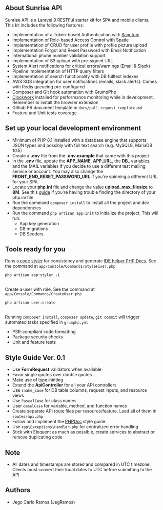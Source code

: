 ## About Sunrise API

Sunrise API is a Laravel 9 RESTFul starter kit for SPA and mobile clients. This kit includes the following features:
- Implementation of a Token-based Authentication with [Sanctum](https://laravel.com/docs/9.x/sanctum)
- Implementation of Role-based Access Control with [Spatie](https://spatie.be/docs/laravel-permission/v5/introduction)
- Implementation of CRUD for user profile with profile picture upload
- Implementation Forgot and Reset Password with Email Notification
- International phone number validation support
- Implementation of S3 upload with pre-signed URL
- System Alert notifications for critical errors/warnings (Email & Slack)
- Pipeline implementation of HTTP query filters
- Implementation of search functionality with DB fulltext indexes
- AWS SQS integration for user notifications (emails, slack alerts). Comes with Redis queueing pre-configured
- Composer and Git hook automation with GrumpPhp
- [Clockwork](https://github.com/itsgoingd/clockwork) installed for performance monitoring while in development. Remember to install the browser extension
- Github PR document template in `docs/pull_request_template.md`
- Feature and Unit tests coverage

## Set up your local development environment
- Minimum of PHP 8.1 installed with a database engine that supports JSON types and possibly with full text search (e.g. MySQL8, MariaDB 10.5)
- Create a **.env** file from the **.env.example** that came with this project
- In the **.env** file, update the **APP_NAME**, **APP_URL**, the **DB_** variables, and the MAIL variables if you decide to use a different test mailing service or account. You may also change the **FRONT_END_RESET_PASSWORD_URL** if you're spinning a different URL for your SPA.
- Locate your **php.ini** file and change the value **upload_max_filesize** to **8M**. See this [guide](https://devanswers.co/ubuntu-php-php-ini-configuration-file/) if you're having trouble finding the directory of your php.ini file
- Run the command `composer install`  to install all the project and dev dependencies
- Run the command `php artisan app:init` to initialize the project. This will run:
  - App key generation
  - DB migrations
  - DB Seeders

## Tools ready for you
Runs a [code styler](https://github.com/stechstudio/Laravel-PHP-CS-Fixer) for consistency and generate [IDE helper PHP Docs](https://github.com/barryvdh/laravel-ide-helper). See the command at `app/Console/Commands/StyleFixer.php`
```
php artisan app:styler -i
```
\
Create a user with role. See the command at `app/Console/Commands/CreateUser.php`
```
php artisan user:create
```
\
Running `composer install`, `composer update`, `git commit` will trigger automated tasks specified in `grumphp.yml`
   - PSR-compliant code formatting
   - Package security checks
   - Unit and feature tests

## Style Guide Ver. 0.1
- Use **FormRequest** validators when available
- Favor single quotes over double quotes
- Make use of type-hinting
- Extend the **ApiController** for all your API controllers
- Use `snake_case` for DB table columns, request inputs, and resource views
- Use `PascalCase` for class names
- User `camelCase` for variable, method, and function names
- Create separate API route files per resource/feature. Load all of them in `routes/api.php`
- Follow and implement the [PHPDoc](https://docs.phpdoc.org/3.0/guide/guides/docblocks.html) style guide
- Use `app\Exceptions\Handler.php` for centralized error handling
- Stick with Eloquent as much as possible, create services to abstract or remove duplicating code

## Note
- All dates and timestamps are stored and compared in UTC timezone. Clients must convert their local dates to UTC before submitting to the API

## Authors
- Jego Carlo Ramos (JegRamos)
